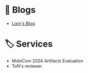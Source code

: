 # 📒 Blogs 

<!-- - <a href="/blogs/3gpp.html">Reading notes for 3GPP standards</a> -->

- <a href="/blogs/">Lixin's Blog</a>

# 🏷 Services

- MobiCom 2024 Artifacts Evaluation
- ToN's reviewer
